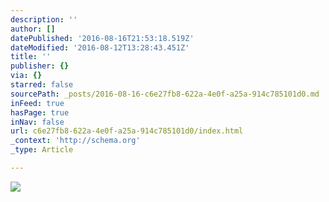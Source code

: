 ```yaml
---
description: ''
author: []
datePublished: '2016-08-16T21:53:18.519Z'
dateModified: '2016-08-12T13:28:43.451Z'
title: ''
publisher: {}
via: {}
starred: false
sourcePath: _posts/2016-08-16-c6e27fb8-622a-4e0f-a25a-914c785101d0.md
inFeed: true
hasPage: true
inNav: false
url: c6e27fb8-622a-4e0f-a25a-914c785101d0/index.html
_context: 'http://schema.org'
_type: Article

---
```

![](https://the-grid-user-content.s3-us-west-2.amazonaws.com/0e45d325-3005-4735-8ca3-76122cc5c87c.jpg)
